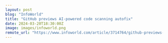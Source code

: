 ```yaml
---
layout: post
blog: "InfoWorld"
title: "GitHub previews AI-powered code scanning autofix"
date: 2024-03-20T18:30:00Z
image: images/infoworld.png
remote_url: "https://www.infoworld.com/article/3714764/github-previews-ai-powered-code-scanning-autofix.html#tk.rss_applicationdevelopment"
---
```

